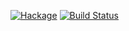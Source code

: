[![Hackage](https://img.shields.io/hackage/v/OpenGL.svg)](https://hackage.haskell.org/package/OpenGL) [![Build Status](https://travis-ci.org/haskell-opengl/OpenGL.png?branch=master)](https://travis-ci.org/haskell-opengl/OpenGL)
